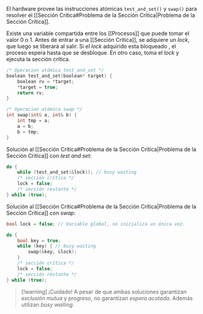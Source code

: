 El hardware provee las instrucciones atómicas `test_and_set()` y `swap()` para resolver el [[Sección Crítica#Problema de la Sección Crítica|Problema de la Sección Crítica]].

Existe una variable compartida entre los [[Procesos]] que puede tomar el valor 0 o 1. Antes de entrar a una [[Sección Crítica]], se adquiere un *lock*, que luego se liberará al salir. Si el *lock* adquirido esta bloqueado , el proceso espera hasta que se desbloque. En otro caso, toma el *lock* y ejecuta la sección crítica.

```c
/* Operacion atómica test_and_set */
boolean test_and_set(boolean* target) {
	boolean rv = *target;
	*target = true;
	return rv;
}

/* Operacion atómica swap */
int swap(int& a, int& b) {
	int tmp = a;
	a = b;
	b = tmp;
}
```

Solución al [[Sección Crítica#Problema de la Sección Crítica|Problema de la Sección Crítica]] con *test and set*:

```c
do {
	while (test_and_set(&lock)); // busy waiting
	/* sección crítica */
	lock = false;
	/* sección restante */
} while (true);
```

Solución al [[Sección Crítica#Problema de la Sección Crítica|Problema de la Sección Crítica]] con *swap*:

```c
bool lock = false; // Variable global, se inicializa un única vez.

do {
	bool key = true;
	while (key) { // busy waiting
		swap(&key, &lock);
	}
	/* sección crítica */
	lock = false;
	/* sección restante */
} while (true);
```

>[!warning] ¡Cuidado!
>A pesar de que ambas soluciones garantizan *exclusión mutua* y *progreso*, no garantizan *espera acotada*. Además utilizan *busy waiting*.
